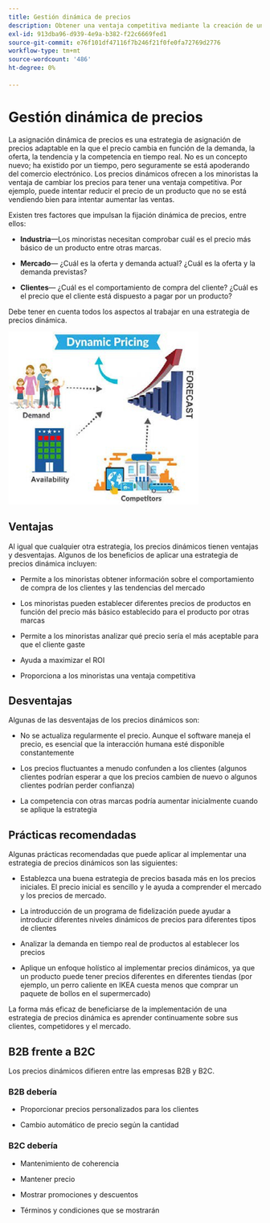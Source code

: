 ```yaml
---
title: Gestión dinámica de precios
description: Obtener una ventaja competitiva mediante la creación de una estrategia para cambiar los precios de los productos dinámicamente en función de las condiciones del mercado.
exl-id: 913dba96-d939-4e9a-b382-f22c6669fed1
source-git-commit: e76f101df47116f7b246f21f0fe0fa72769d2776
workflow-type: tm+mt
source-wordcount: '486'
ht-degree: 0%

---
```


# Gestión dinámica de precios

La asignación dinámica de precios es una estrategia de asignación de precios adaptable en la que el precio cambia en función de la demanda, la oferta, la tendencia y la competencia en tiempo real. No es un concepto nuevo; ha existido por un tiempo, pero seguramente se está apoderando del comercio electrónico. Los precios dinámicos ofrecen a los minoristas la ventaja de cambiar los precios para tener una ventaja competitiva. Por ejemplo, puede intentar reducir el precio de un producto que no se está vendiendo bien para intentar aumentar las ventas.

Existen tres factores que impulsan la fijación dinámica de precios, entre ellos:

- **Industria**—Los minoristas necesitan comprobar cuál es el precio más básico de un producto entre otras marcas.

- **Mercado**— ¿Cuál es la oferta y demanda actual? ¿Cuál es la oferta y la demanda previstas?

- **Clientes**— ¿Cuál es el comportamiento de compra del cliente? ¿Cuál es el precio que el cliente está dispuesto a pagar por un producto?

Debe tener en cuenta todos los aspectos al trabajar en una estrategia de precios dinámica.

![Diagrama dinámico de precios](../../assets/playbooks/dynamic-pricing-diagram.png)

## Ventajas

Al igual que cualquier otra estrategia, los precios dinámicos tienen ventajas y desventajas. Algunos de los beneficios de aplicar una estrategia de precios dinámica incluyen:

- Permite a los minoristas obtener información sobre el comportamiento de compra de los clientes y las tendencias del mercado

- Los minoristas pueden establecer diferentes precios de productos en función del precio más básico establecido para el producto por otras marcas

- Permite a los minoristas analizar qué precio sería el más aceptable para que el cliente gaste

- Ayuda a maximizar el ROI

- Proporciona a los minoristas una ventaja competitiva

## Desventajas

Algunas de las desventajas de los precios dinámicos son:

- No se actualiza regularmente el precio. Aunque el software maneja el precio, es esencial que la interacción humana esté disponible constantemente

- Los precios fluctuantes a menudo confunden a los clientes (algunos clientes podrían esperar a que los precios cambien de nuevo o algunos clientes podrían perder confianza)

- La competencia con otras marcas podría aumentar inicialmente cuando se aplique la estrategia

## Prácticas recomendadas

Algunas prácticas recomendadas que puede aplicar al implementar una estrategia de precios dinámicos son las siguientes:

- Establezca una buena estrategia de precios basada más en los precios iniciales. El precio inicial es sencillo y le ayuda a comprender el mercado y los precios de mercado.

- La introducción de un programa de fidelización puede ayudar a introducir diferentes niveles dinámicos de precios para diferentes tipos de clientes

- Analizar la demanda en tiempo real de productos al establecer los precios

- Aplique un enfoque holístico al implementar precios dinámicos, ya que un producto puede tener precios diferentes en diferentes tiendas (por ejemplo, un perro caliente en IKEA cuesta menos que comprar un paquete de bollos en el supermercado)

La forma más eficaz de beneficiarse de la implementación de una estrategia de precios dinámica es aprender continuamente sobre sus clientes, competidores y el mercado.

## B2B frente a B2C

Los precios dinámicos difieren entre las empresas B2B y B2C.

### B2B debería

- Proporcionar precios personalizados para los clientes

- Cambio automático de precio según la cantidad

### B2C debería

- Mantenimiento de coherencia

- Mantener precio

- Mostrar promociones y descuentos

- Términos y condiciones que se mostrarán
